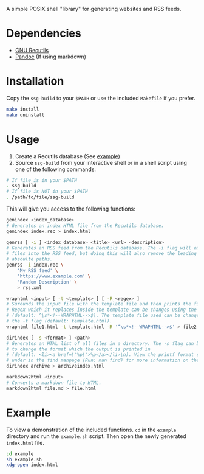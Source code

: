 A simple POSIX shell "library" for generating websites and RSS feeds.

# Dependencies
- [GNU Recutils](https://www.gnu.org/software/recutils)
- [Pandoc](https://pandoc.org/) (If using markdown)

# Installation
Copy the `ssg-build` to your `$PATH` or use the included `Makefile` if you
prefer.
```bash
make install
make uninstall
```

# Usage
1. Create a Recutils database (See [example](#Example))
2. Source `ssg-build` from your interactive shell or in a shell script using one
of the following commands:
```bash
# If file is in your $PATH
. ssg-build
# If file is NOT in your $PATH
. /path/to/file/ssg-build
```

This will give you access to the following functions:
```bash
genindex <index_database>
# Generates an index HTML file from the Recutils database.
genindex index.rec > index.html

genrss [ -i ] <index_database> <title> <url> <description>
# Generates an RSS feed from the Recutils database. The -i flag will embed HTML
# files into the RSS feed, but doing this will also remove the leading '/' in
# absoulte paths.
genrss -i index.rec \
	'My RSS feed' \
	'https://www.example.com' \
	'Random Description' \
	> rss.xml

wraphtml <input> [ -t <template> ] [ -R <regex> ]
# Surounds the input file with the template file and then prints the file. The
# Regex which it replaces inside the template can be changes using the -R flag
# (default: ^\s*<!--WRAPHTML-->$). The template file used can be changed with
# the -t flag (default: template.html).
wraphtml file1.html -t template.html -R '^\s*<!--WRAPHTML-->$' > file2.html

dirindex [ -s <format> ] <path>
# Generates an HTML list of all files in a directory. The -s flag can be used
# to change the format which the output is printed in
# (default: <li><a href=\"%p\">%p</a></li>\n). View the printf format section
# under in the find manpage (Run: man find) for more information on the formats
dirindex archive > archiveindex.html

markdown2html <input>
# Converts a markdown file to HTML.
markdown2html file.md > file.html
```

# Example
To view a demonstration of the included functions. `cd` in the `example`
directory and run the `example.sh` script. Then open the newly generated
`index.html` file.
```bash
cd example
sh example.sh
xdg-open index.html
```

<!-- TODO
Script to detect non absolute path images
Redo gentoc
--> 
